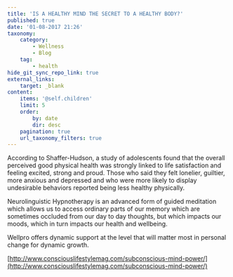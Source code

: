 ```yaml
---
title: 'IS A HEALTHY MIND THE SECRET TO A HEALTHY BODY?'
published: true
date: '01-08-2017 21:26'
taxonomy:
    category:
        - Wellness
        - Blog
    tag:
        - health
hide_git_sync_repo_link: true
external_links:
    target: _blank
content:
    items: '@self.children'
    limit: 5
    order:
        by: date
        dir: desc
    pagination: true
    url_taxonomy_filters: true
---
```


According to Shaffer-Hudson, a study of adolescents found that the overall perceived good physical health was strongly linked to life satisfaction and feeling excited, strong and proud. Those who said they felt lonelier, guiltier, more anxious and depressed and who were more likely to display undesirable behaviors reported being less healthy physically.

Neurolinguistic Hypnotherapy is an advanced form of guided meditation which allows us to access ordinary parts of our memory which are sometimes occluded from our day to day thoughts, but which impacts our moods, which in turn impacts our health and wellbeing.

Wellpro offers dynamic support at the level that will matter most in personal change for dynamic growth.

[http://www.consciouslifestylemag.com/subconscious-mind-power/](http://www.consciouslifestylemag.com/subconscious-mind-power/)